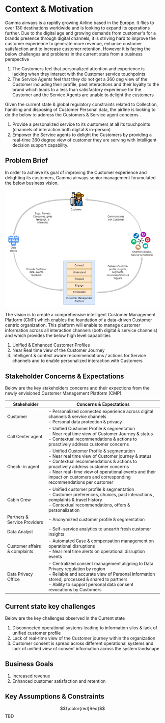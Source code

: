 # Context & Motivation
Gamma airways is a rapidly growing Airline based in the Europe. It flies to over 130 destinations worldwide and is looking to expand its operations further. 
Due to the digital age and growing demands from customer's for a brands presence through digital channels, it is striving hard to improve the customer experience to generate more revenue, enhance customer satisfaction and to increase customer retention. However it is facing the below challenges and problems in the current state from a business perspective

1. The Customers feel that personalized attention and experience is lacking when they interact with the Customer service touchpoints
2. The Service Agents feel that they do not get a 360 deg view of the Customer including their profile, past interactions and their loyalty to the brand which leads to a less than satisfactory experience for the Customer and the Service Agents are unable to delight the customers

Given the current state & global regulatory constraints related to Collection, handling and disposing of Customer Personal data, the airline is looking to do the below to address the Customers & Service agent concerns .

1. Provide a personalized service to its customers at all its touchpoints (channels of interaction both digital & in-person)
2. Empower the Service agents to delight the Customers by providing a real-time 360 degree view of customer they are serving with Intelligent decision support capability. 

## Problem Brief
In order to achieve its goal of improving the Customer experience and delighting its customers, Gamma airways senior management forumulated the below business vision.

![Business Vision](Customer_Mgmt_Platform_Arch_Katas-CMP_Business_Vision.png)

The vision is to create a comprehensive intelligent Customer Management Platform (CMP) which enables the foundation of a data-driven Customer centric organization. This platform will enable to manage customer information across all interaction channels (both digital & service channels) and which provides the below high level capabilities

1. Unified & Enhanced Customer Profiles
2. Near Real time view of the Customer Journey
3. Intelligent & context aware recommendations / actions for Service channels and to enable personalized interaction with Customers

## Stakeholder Concerns & Expectations
Below are the key stakeholders concerns and their expections from the newly envisioned Customer Management Platform (CMP)


| Stakeholder | Concerns & Expectations |
| --- | --- |
| Customer | - Personalized connected experience across digital channels & service channels <br/> - Personal data protection & privacy |
| Call Center agent | - Unified Customer Profile & segmentation <br/> - Near real time view of Customer Journey & status <br/> - Contextual recommendations & actions to proactively address customer concerns |
| Check-in agent | - Unified Customer Profile & segmentation <br/> - Near real time view of Customer journey & status <br/> - Contextual recommendations & actions to proactively address customer concerns <br/> - Near real-time view of operational events and their impact on customers and corresponding recommendations per customer|
| Cabin Crew | - Unified customer profile & segmentation <br/> - Customer preferences, choices, past interactions , complaints & travel history <br/> - Contextual recommendations, offers & personalization |
| Partners & Service Providers | - Anonymized customer profile & segmentation |
| Data Analyst | - Self-service analytics to unearth fresh customer insights |
| Customer affairs & complaints| - Automated Case & compensation management on operational disruptions <br/> - Near real time alerts on operational disruption events|
| Data Privacy Office | - Centralized consent management aligning to Data Privacy regulation by region <br/> - Reliable and accurate view of Personal information stored, processed & shared to partners <br/> - Ability to support personal data consent revocations by Customers|    

## Current state key challenges
Below are the key challenges observed in the Current state

1. Disconnected operational systems leading to information silos & lack of unified customer profile
2. Lack of real-time view of the Customer journey within the organization
3. Customer consent is spread across different operational systems and lack of unified view of consent information across the system landscape

## Business Goals
1. Increased revenue
2. Enhanced customer satisfaction and retention

## Key Assumptions & Constraints
$${\color{red}Red}$$TBD
